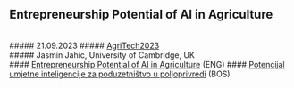 ## Entrepreneurship Potential of AI in Agriculture
<br/>
##### 21.09.2023
##### <a href="https://www.eu4business.ba/bs/agritech2023">AgriTech2023</a>
<br/>
##### Jasmin Jahic, University of Cambridge, UK

<br/>
#### <a href="doc/tutorial/agritech2023/agritech2023eng.pdf">Entrepreneurship Potential of AI in Agriculture</a> (ENG)
#### <a href="doc/tutorial/agritech2023/agritech2023bos.pdf">Potencijal umjetne inteligencije za poduzetništvo u poljoprivredi</a> (BOS)
